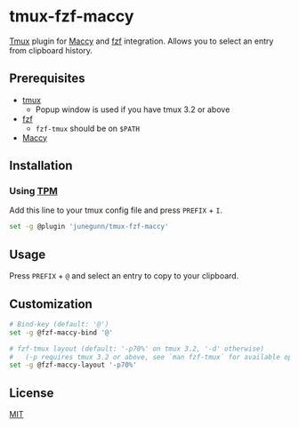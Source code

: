 tmux-fzf-maccy
==============

[Tmux][tmux] plugin for [Maccy][maccy] and [fzf][fzf] integration. Allows you
to select an entry from clipboard history.

[tmux]: https://github.com/tmux/tmux
[fzf]: https://github.com/junegunn/fzf
[maccy]: https://github.com/p0deje/Maccy

Prerequisites
-------------

- [tmux][tmux]
    - Popup window is used if you have tmux 3.2 or above
- [fzf][fzf]
    - `fzf-tmux` should be on `$PATH`
- [Maccy][maccy]

Installation
------------

### Using [TPM](https://github.com/tmux-plugins/tpm)

Add this line to your tmux config file and press `PREFIX` + `I`.

```sh
set -g @plugin 'junegunn/tmux-fzf-maccy'
```

Usage
-----

Press `PREFIX` + `@` and select an entry to copy to your clipboard.

Customization
-------------

```sh
# Bind-key (default: '@')
set -g @fzf-maccy-bind '@'

# fzf-tmux layout (default: '-p70%' on tmux 3.2, '-d' otherwise)
#   (-p requires tmux 3.2 or above, see `man fzf-tmux` for available options)
set -g @fzf-maccy-layout '-p70%'
```

License
-------

[MIT](/LICENSE)
